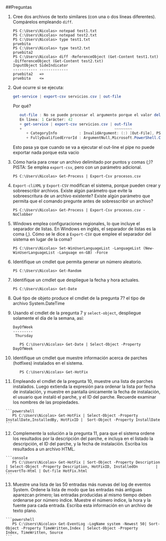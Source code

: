 ##Preguntas
1. Cree dos archivos de texto similares (con una o dos líneas diferentes).
   Compárelos empleando ``diff``.
   ```console
   PS C:\Users\Nicolas> notepad test1.txt
   PS C:\Users\Nicolas> notepad test2.txt
   PS C:\Users\Nicolas> type test1.txt
   pruebita
   PS C:\Users\Nicolas> type test2.txt
   pruebita2
   PS C:\Users\Nicolas> diff -ReferenceObject (Get-Content test1.txt) -DifferenceObject (Get-Content test2.txt)
   InputObject SideIndicator
   ----------- -------------
   pruebita2   =>           
   pruebita    <=    
   ``` 
2. Qué ocurre si se ejecuta:
   ```powershell
   get-service | export-csv servicios.csv | out-file
   ```
   Por qué?
   ```powershell
      out-file : No se puede procesar el argumento porque el valor del argumento "path" es NULL. Cambie el valor del argumento "path" a       un valor no nulo.
      En línea: 1 Carácter: 42
      + get-service | export-csv servicios.csv | out-file
      +                                          ~~~~~~~~
         + CategoryInfo          : InvalidArgument: (:) [Out-File], PSArgumentNullException
         + FullyQualifiedErrorId : ArgumentNull,Microsoft.PowerShell.Commands.OutFileCommand
   ```
   
   Esto pasa ya que cuando se va a ejecutar el out-line el pipe no puede exportar nada porque esta vacio 
   
3. Cómo haría para crear un archivo delimitado por puntos y comas (;)?
   PISTA: Se emplea ``export-csv``, pero con un parámetro adicional.
   ```console 
   PS C:\Users\Nicolas> Get-Process | Export-Csv procesos.csv
   ```
4. ``Export-cliXML`` y ``Export-CSV`` modifican el sistema, porque pueden crear
   y sobreescribir archivos. Existe algún parámetro que evite la
   sobreescritura de un archivo existente? Existe algún parámetro que
   permita que el comando pregunte antes de sobresscribir un archivo?
   ```console
   PS C:\Users\Nicolas> Get-Process | Export-Csv procesos.csv -NoClobber
   ```
5. Windows emplea configuraciones regionales, lo que incluye el separador de
   listas. En Windows en inglés, el separador de listas es la coma (,).
   Cómo se le dice a ``Export-CSV`` que emplee el separador del sistema en lugar
   de la coma?
   ```console
   PS C:\Users\Nicolas> Set-WinUserLanguageList -LanguageList (New-WinUserLanguageList -Language en-GB) -Force
   ```
6. Identifique un cmdlet que permita generar un número aleatorio.
   ```console
   PS C:\Users\Nicolas> Get-Random
   ```
7. Identifique un cmdlet que despliegue la fecha y hora actuales.
   ```console
   PS C:\Users\Nicolas> Get-Date
   ```
8. Qué tipo de objeto produce el cmdlet de la pregunta 7?
   el tipo de archivo System.DateTime
9. Usando el cmdlet de la pregunta 7 y ``select-object``, despliegue solamente
   el día de la semana, así:

   ```console
   DayOfWeek
   ---------
    Thursday
   ```
   ```console
      PS C:\Users\Nicolas> Get-Date | Select-Object -Property DayOfWeek
   ```
10. Identifique un cmdlet que muestre información acerca de parches (hotfixes)
    instalados en el sistema.
    ```console
       PS C:\Users\Nicolas> Get-HotFix 
    ```
 11. Empleando el cmdlet de la pregunta 10, muestre una lista de parches
    instalados. Luego extienda la expresión para ordenar la lista por fecha
    de instalación, y muestre en pantalla únicamente la fecha de instalación,
    el usuario que instaló el parche, y el ID del parche. Recuerde examinar
    los nombres de las propiedades.
    
    ```powershell
       PS C:\Users\Nicolas> Get-HotFix | Select-Object -Property InstallDate,InstalledBy, HotFixID |  Sort-Object -Property InstallDate
    ```
 12. Complemente la solución a la pregunta 11, para que el sistema ordene los
    resultados por la descripción del parche, e incluya en el listado la
    descripción, el ID del parche, y la fecha de instalación.
    Escriba los resultados a un archivo HTML.
    
    ```console
       PS C:\Users\Nicolas> Get-HotFix | Sort-Object -Property Description | Select-Object -Property Description, HotFixID, InstalledOn        | ConvertTo-Html | Out-file HotFix.html
    ```
 13. Muestre una lista de las 50 entradas más nuevas del log de eventos System.
    Ordene la lista de modo que las entradas más antiguas aparezcan primero;
    las entradas producidas al mismo tiempo deben ordenarse por número índice.
    Muestre el número índice, la hora y la fuente para cada entrada. Escriba
    esta información en un archivo de texto plano.
    
    ```powershell
       PS C:\Users\Nicolas> Get-EventLog -LogName system -Newest 50| Sort-Object -Property TimeWritten,Index | Select-Object -Property          Index, TimeWritten, Source
    ```
    

    
